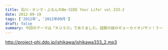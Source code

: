 ```yaml
---
title: 石川・ホンマ・ぶるんのBe-SIDE Your Life! vol.333-2
date: 2012-09-19
tags: ['2012年', '2012年09月']
draft: false
summary: 今回のテーマは「ＫＵＳＯ」でありました。話題の謎のギョーカイオジサン！うーん、こういう人って 意外といるような気が・・・ＮＡＭＡＥ
---
```


http://project-phi.ddo.jp/ishikawa/ishikawa333_2.mp3
